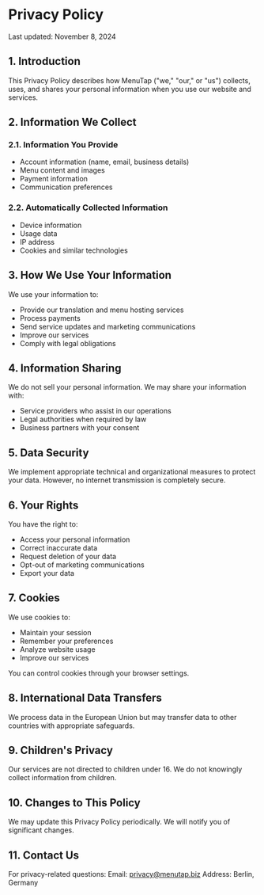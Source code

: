 # Privacy Policy

Last updated: November 8, 2024

## 1. Introduction

This Privacy Policy describes how MenuTap ("we," "our," or "us") collects, uses, and shares your personal information when you use our website and services.

## 2. Information We Collect

### 2.1. Information You Provide
- Account information (name, email, business details)
- Menu content and images
- Payment information
- Communication preferences

### 2.2. Automatically Collected Information
- Device information
- Usage data
- IP address
- Cookies and similar technologies

## 3. How We Use Your Information

We use your information to:
- Provide our translation and menu hosting services
- Process payments
- Send service updates and marketing communications
- Improve our services
- Comply with legal obligations

## 4. Information Sharing

We do not sell your personal information. We may share your information with:
- Service providers who assist in our operations
- Legal authorities when required by law
- Business partners with your consent

## 5. Data Security

We implement appropriate technical and organizational measures to protect your data. However, no internet transmission is completely secure.

## 6. Your Rights

You have the right to:
- Access your personal information
- Correct inaccurate data
- Request deletion of your data
- Opt-out of marketing communications
- Export your data

## 7. Cookies

We use cookies to:
- Maintain your session
- Remember your preferences
- Analyze website usage
- Improve our services

You can control cookies through your browser settings.

## 8. International Data Transfers

We process data in the European Union but may transfer data to other countries with appropriate safeguards.

## 9. Children's Privacy

Our services are not directed to children under 16. We do not knowingly collect information from children.

## 10. Changes to This Policy

We may update this Privacy Policy periodically. We will notify you of significant changes.

## 11. Contact Us

For privacy-related questions:
Email: privacy@menutap.biz
Address: Berlin, Germany
